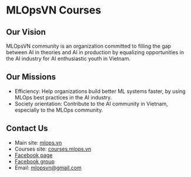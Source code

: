 # MLOpsVN Courses

## Our Vision

MLOpsVN community is an organization committed to filling the gap between AI in theories and AI in production by equalizing opportunities in the AI industry for AI enthusiastic youth in Vietnam.

## Our Missions

- Efficiency: Help organizations build better ML systems faster, by using MLOps best practices in the AI industry.
- Society orientation: Contribute to the AI community in Vietnam, especially to the MLOps community.

## Contact Us

- Main site: [mlops.vn](https://mlops.vn)
- Courses site: [courses.mlops.vn](https://courses.mlops.vn)
- [Facebook page](https://www.facebook.com/MLOpsVN)
- [Facebook group](https://www.facebook.com/groups/mlopsvn)
- Email: [mlopsvn@gmail.com](maito:mlopsvn@gmail.com)
